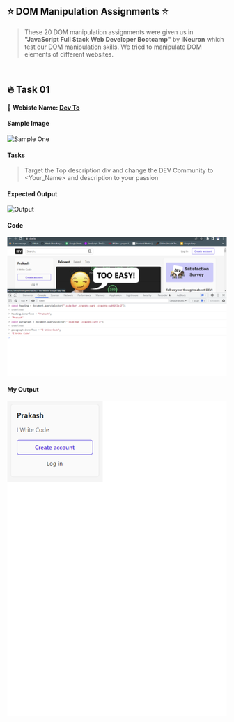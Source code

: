 ## ⭐ DOM Manipulation Assignments ⭐

> These 20 DOM manipulation assignments were given us in **"JavaScript Full Stack Web Developer Bootcamp"** by **iNeuron** which test our DOM manipulation skills. We tried to manipulate DOM elements of different websites.

 <br>

## 🔥 Task 01

#### 📌 Webiste Name: [Dev To](https://dev.to/)

#### Sample Image

![Sample One](./Pic1.png)

#### Tasks

> Target the Top description div and change the DEV Community to <Your_Name> and description to your passion

#### Expected Output

![Output](./Pic2.png)

#### Code

![](./images/1.png)

#### My Output

![](./images/1_output.png)
